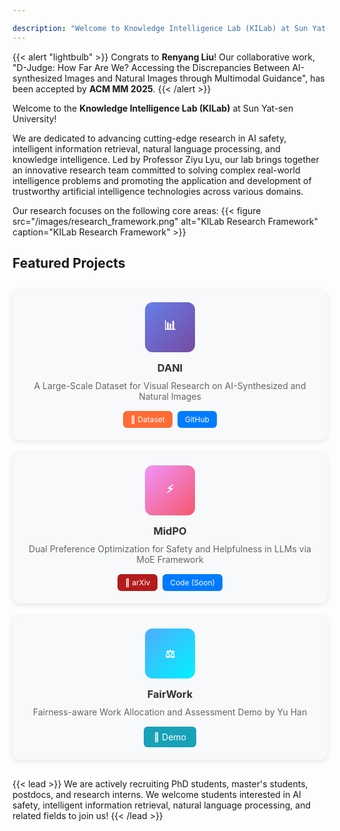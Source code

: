 ```yaml
---

description: "Welcome to Knowledge Intelligence Lab (KILab) at Sun Yat-sen University"
---
```

{{< alert "lightbulb" >}}
Congrats to **Renyang Liu**! Our collaborative work, "D-Judge: How Far Are We? Accessing the Discrepancies Between AI-synthesized Images and Natural Images through Multimodal Guidance", has been accepted by **ACM MM 2025**.
{{< /alert >}}


Welcome to the **Knowledge Intelligence Lab (KILab)** at Sun Yat-sen University! 

We are dedicated to advancing cutting-edge research in AI safety, intelligent information retrieval, natural language processing, and knowledge intelligence. Led by Professor Ziyu Lyu, our lab brings together an innovative research team committed to solving complex real-world intelligence problems and promoting the application and development of trustworthy artificial intelligence technologies across various domains.

Our research focuses on the following core areas: 
{{< figure src="/images/research_framework.png" alt="KILab Research Framework" caption="KILab Research Framework" >}}



## Featured Projects

<div style="display: flex; gap: 20px; margin: 30px 0; flex-wrap: wrap;">
  
  <div style="flex: 1; min-width: 300px; background: #f8f9fa; border-radius: 12px; padding: 20px; box-shadow: 0 2px 8px rgba(0,0,0,0.1); transition: transform 0.2s;">
    <div style="text-align: center; margin-bottom: 15px;">
      <div style="width: 80px; height: 80px; background: linear-gradient(135deg, #667eea 0%, #764ba2 100%); border-radius: 12px; margin: 0 auto 10px; display: flex; align-items: center; justify-content: center; color: white; font-weight: bold; font-size: 20px;">📊</div>
    </div>
    <h3 style="margin: 0 0 10px 0; text-align: center; color: #333;">DANI</h3>
    <p style="margin: 0 0 15px 0; color: #666; font-size: 14px; text-align: center;">A Large-Scale Dataset for Visual Research on AI-Synthesized and Natural Images</p>
    <div style="text-align: center; display: flex; gap: 8px; justify-content: center; flex-wrap: wrap;">
      <a href="https://huggingface.co/datasets/Renyang/DANI" target="_blank" style="display: inline-block; background: #ff6b35; color: white; padding: 6px 12px; text-decoration: none; border-radius: 6px; font-size: 12px; transition: background 0.2s;">🤗 Dataset</a>
      <a href="https://github.com/ryliu68/DJudge" target="_blank" style="display: inline-block; background: #007bff; color: white; padding: 6px 12px; text-decoration: none; border-radius: 6px; font-size: 12px; transition: background 0.2s;">GitHub</a>
    </div>
  </div>

  <div style="flex: 1; min-width: 300px; background: #f8f9fa; border-radius: 12px; padding: 20px; box-shadow: 0 2px 8px rgba(0,0,0,0.1); transition: transform 0.2s;">
    <div style="text-align: center; margin-bottom: 15px;">
      <div style="width: 80px; height: 80px; background: linear-gradient(135deg, #f093fb 0%, #f5576c 100%); border-radius: 12px; margin: 0 auto 10px; display: flex; align-items: center; justify-content: center; color: white; font-weight: bold; font-size: 18px;">⚡</div>
    </div>
    <h3 style="margin: 0 0 10px 0; text-align: center; color: #333;">MidPO</h3>
    <p style="margin: 0 0 15px 0; color: #666; font-size: 14px; text-align: center;">Dual Preference Optimization for Safety and Helpfulness in LLMs via MoE Framework</p>
    <div style="text-align: center; display: flex; gap: 8px; justify-content: center; flex-wrap: wrap;">
      <a href="https://arxiv.org/abs/2506.02460" target="_blank" style="display: inline-block; background: #b31b1b; color: white; padding: 6px 12px; text-decoration: none; border-radius: 6px; font-size: 12px; transition: background 0.2s;">📄 arXiv</a>
      <a href="#" target="_blank" style="display: inline-block; background: #007bff; color: white; padding: 6px 12px; text-decoration: none; border-radius: 6px; font-size: 12px; transition: background 0.2s;">Code (Soon)</a>
    </div>
  </div>

  <div style="flex: 1; min-width: 300px; background: #f8f9fa; border-radius: 12px; padding: 20px; box-shadow: 0 2px 8px rgba(0,0,0,0.1); transition: transform 0.2s;">
    <div style="text-align: center; margin-bottom: 15px;">
      <div style="width: 80px; height: 80px; background: linear-gradient(135deg, #4facfe 0%, #00f2fe 100%); border-radius: 12px; margin: 0 auto 10px; display: flex; align-items: center; justify-content: center; color: white; font-weight: bold; font-size: 18px;">⚖️</div>
    </div>
    <h3 style="margin: 0 0 10px 0; text-align: center; color: #333;">FairWork</h3>
    <p style="margin: 0 0 15px 0; color: #666; font-size: 14px; text-align: center;">Fairness-aware Work Allocation and Assessment Demo by Yu Han</p>
    <div style="text-align: center;">
      <a href="https://huggingface.co/spaces/chenzhouliiii/FairWork2" target="_blank" style="display: inline-block; background: #17a2b8; color: white; padding: 8px 16px; text-decoration: none; border-radius: 6px; font-size: 14px; transition: background 0.2s;">🤗 Demo</a>
    </div>
  </div>

</div>

<style>
  .project-card:hover {
    transform: translateY(-2px);
  }
  
  @media (max-width: 768px) {
    .project-card {
      min-width: 100% !important;
    }
  }
</style>

{{< lead >}}
We are actively recruiting PhD students, master's students, postdocs, and research interns. We welcome students interested in AI safety, intelligent information retrieval, natural language processing, and related fields to join us!
{{< /lead >}}
